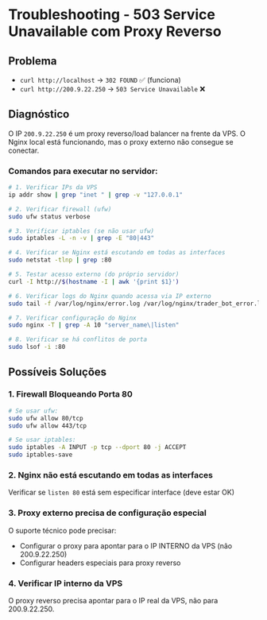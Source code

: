 # Troubleshooting - 503 Service Unavailable com Proxy Reverso

## Problema
- `curl http://localhost` → `302 FOUND` ✅ (funciona)
- `curl http://200.9.22.250` → `503 Service Unavailable` ❌

## Diagnóstico

O IP `200.9.22.250` é um proxy reverso/load balancer na frente da VPS. O Nginx local está funcionando, mas o proxy externo não consegue se conectar.

### Comandos para executar no servidor:

```bash
# 1. Verificar IPs da VPS
ip addr show | grep "inet " | grep -v "127.0.0.1"

# 2. Verificar firewall (ufw)
sudo ufw status verbose

# 3. Verificar iptables (se não usar ufw)
sudo iptables -L -n -v | grep -E "80|443"

# 4. Verificar se Nginx está escutando em todas as interfaces
sudo netstat -tlnp | grep :80

# 5. Testar acesso externo (do próprio servidor)
curl -I http://$(hostname -I | awk '{print $1}')

# 6. Verificar logs do Nginx quando acessa via IP externo
sudo tail -f /var/log/nginx/error.log /var/log/nginx/trader_bot_error.log

# 7. Verificar configuração do Nginx
sudo nginx -T | grep -A 10 "server_name\|listen"

# 8. Verificar se há conflitos de porta
sudo lsof -i :80
```

## Possíveis Soluções

### 1. Firewall Bloqueando Porta 80
```bash
# Se usar ufw:
sudo ufw allow 80/tcp
sudo ufw allow 443/tcp

# Se usar iptables:
sudo iptables -A INPUT -p tcp --dport 80 -j ACCEPT
sudo iptables-save
```

### 2. Nginx não está escutando em todas as interfaces
Verificar se `listen 80` está sem especificar interface (deve estar OK)

### 3. Proxy externo precisa de configuração especial
O suporte técnico pode precisar:
- Configurar o proxy para apontar para o IP INTERNO da VPS (não 200.9.22.250)
- Configurar headers especiais para proxy reverso

### 4. Verificar IP interno da VPS
O proxy reverso precisa apontar para o IP real da VPS, não para 200.9.22.250.

